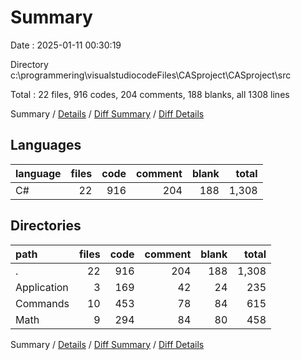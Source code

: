 # Summary

Date : 2025-01-11 00:30:19

Directory c:\\programmering\\visualstudiocodeFiles\\CASproject\\CASproject\\src

Total : 22 files,  916 codes, 204 comments, 188 blanks, all 1308 lines

Summary / [Details](details.md) / [Diff Summary](diff.md) / [Diff Details](diff-details.md)

## Languages
| language | files | code | comment | blank | total |
| :--- | ---: | ---: | ---: | ---: | ---: |
| C# | 22 | 916 | 204 | 188 | 1,308 |

## Directories
| path | files | code | comment | blank | total |
| :--- | ---: | ---: | ---: | ---: | ---: |
| . | 22 | 916 | 204 | 188 | 1,308 |
| Application | 3 | 169 | 42 | 24 | 235 |
| Commands | 10 | 453 | 78 | 84 | 615 |
| Math | 9 | 294 | 84 | 80 | 458 |

Summary / [Details](details.md) / [Diff Summary](diff.md) / [Diff Details](diff-details.md)